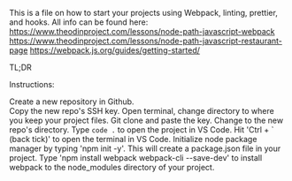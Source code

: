 This is a file on how to start your projects using Webpack, linting, prettier, and hooks. All info can be found here:
https://www.theodinproject.com/lessons/node-path-javascript-webpack
https://www.theodinproject.com/lessons/node-path-javascript-restaurant-page
https://webpack.js.org/guides/getting-started/


TL;DR

Instructions:

Create a new repository in Github.<br>
Copy the new repo's SSH key.
Open terminal, change directory to where you keep your project files.
Git clone and paste the key. 
Change to the new repo's directory.
Type `code .` to open the project in VS Code.
Hit 'Ctrl + ` (back tick)' to open the terminal in VS Code.
Initialize node package manager by typing 'npm init -y'. This will create a package.json file in your project.
Type 'npm install webpack webpack-cli --save-dev' to install webpack to the node_modules directory of your project.

